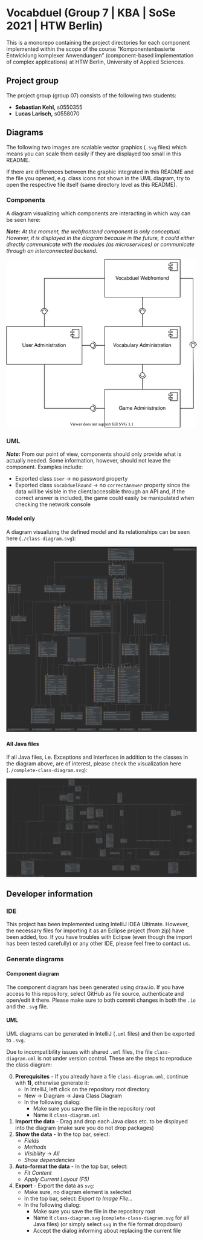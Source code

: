 # Vocabduel (Group 7 | KBA | SoSe 2021 | HTW Berlin)

This is a monorepo containing the project directories for each component implemented within the scope of the course
"Komponentenbasierte Entwicklung komplexer Anwendungen" (component-based implementation of complex applications)
at HTW Berlin, University of Applied Sciences.

## Project group

The project group (group 07) consists of the following two students:

- **Sebastian Kehl,** s0550355
- **Lucas Larisch,** s0558070

## Diagrams

The following two images are scalable vector graphics (`.svg` files) which means you can scale them easily if they are
displayed too small in this README.

If there are differences between the graphic integrated in this README and the file you opened, e.g. class icons not
shown in the UML diagram, try to open the respective file itself (same directory level as this README).

### Components

A diagram visualizing which components are interacting in which way can be seen here:

_**Note:** At the moment, the webfrontend component is only conceptual. However, it is displayed in the diagram because in
the future, it could either directly communicate with the modules (as microservices) or communicate through an
interconnected backend._

![Components diagram (./components_diagram.svg)](./components_diagram.svg)

### UML

_**Note:**_ From our point of view, components should only provide what is actually needed. Some information, however, should not leave the component. Examples include:
- Exported class `User` &rarr; no password property
- Exported class `VocabduelRound` &rarr; no `correctAnswer` property since the data will be visible in the client/accessible through an API and, if the correct answer is included, the game could easily be manipulated when checking the network console

#### Model only

A diagram visualizing the defined model and its relationships can be seen here (`./class-diagram.svg`):

![](./class-diagram.svg)

#### All Java files

If all Java files, i.e. Exceptions and Interfaces in addition to the classes in the diagram above, are of interest,
please check the visualization here (`./complete-class-diagram.svg`):

![](./complete-class-diagram.svg)

[comment]: <> (TODO: check if diagram has been inserted correctly after having generated it)

## Developer information

### IDE

This project has been implemented using IntelliJ IDEA Ultimate. However, the necessary files for importing it as an
Eclipse project (from zip) have been added, too. If you have troubles with Eclipse (even though the import has been
tested carefully) or any other IDE, please feel free to contact us.

### Generate diagrams

#### Component diagram

The component diagram has been generated using draw.io. If you have access to this repository, select GitHub as file
source, authenticate and open/edit it there. Please make sure to both commit changes in both the `.io` and the `.svg`
file.

#### UML

UML diagrams can be generated in IntelliJ (`.uml` files) and then be exported to `.svg`.

Due to incompatibility issues with shared `.uml` files, the file `class-diagram.uml` is not under version control. These
are the steps to reproduce the class diagram:

0. **Prerequisites** - If you already have a file `class-diagram.uml`, continue with **1)**, otherwise generate it:
    - In IntelliJ, left click on the repository root directory
    - New &rarr; Diagram &rarr; Java Class Diagram
    - In the following dialog:
        - Make sure you save the file in the repository root
        - Name it `class-diagram.uml`
1. **Import the data** - Drag and drop each Java class etc. to be displayed into the diagram (make sure you do not drop
   packages)
1. **Show the data** - In the top bar, select:
    - _Fields_
    - _Methods_
    - _Visibility_ &rarr; _All_
    - _Show dependencies_
1. **Auto-format the data** - In the top bar, select:
    - _Fit Content_
    - _Apply Current Layout (F5)_
1. **Export** - Export the data as `svg`:
    - Make sure, no diagram element is selected
    - In the top bar, select: _Export to Image File..._
    - In the following dialog:
        - Make sure you save the file in the repository root
        - Name it `class-diagram.svg` (`complete-class-diagram.svg` for all Java files) (or simply select `svg` in the
          file format dropdown)
        - Accept the dialog informing about replacing the current file
